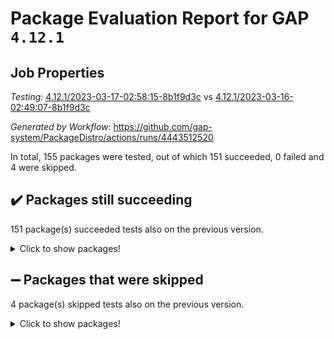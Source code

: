 # Package Evaluation Report for GAP `4.12.1`

## Job Properties

*Testing:* [4.12.1/2023-03-17-02:58:15-8b1f9d3c](https://github.com/gap-system/PackageDistro/blob/data/reports/4.12.1/2023-03-17-02:58:15-8b1f9d3c) vs [4.12.1/2023-03-16-02:49:07-8b1f9d3c](https://github.com/gap-system/PackageDistro/blob/data/reports/4.12.1/2023-03-16-02:49:07-8b1f9d3c)

*Generated by Workflow:* https://github.com/gap-system/PackageDistro/actions/runs/4443512520

In total, 155 packages were tested, out of which 151 succeeded, 0 failed and 4 were skipped.

## :heavy_check_mark: Packages still succeeding

151 package(s) succeeded tests also on the previous version.
<details><summary>Click to show packages!</summary>

- 4ti2interface 2023.02-04 [(success)](https://github.com/gap-system/PackageDistro/actions/runs/4443512520/jobs/7801020522)
- ace 5.6.2 [(success)](https://github.com/gap-system/PackageDistro/actions/runs/4443512520/jobs/7801020633)
- aclib 1.3.2 [(success)](https://github.com/gap-system/PackageDistro/actions/runs/4443512520/jobs/7801020704)
- agt 0.3.1 [(success)](https://github.com/gap-system/PackageDistro/actions/runs/4443512520/jobs/7801020807)
- alnuth 3.2.1 [(success)](https://github.com/gap-system/PackageDistro/actions/runs/4443512520/jobs/7801020896)
- anupq 3.3.0 [(success)](https://github.com/gap-system/PackageDistro/actions/runs/4443512520/jobs/7801020995)
- atlasrep 2.1.6 [(success)](https://github.com/gap-system/PackageDistro/actions/runs/4443512520/jobs/7801021114)
- autodoc 2022.10.20 [(success)](https://github.com/gap-system/PackageDistro/actions/runs/4443512520/jobs/7801021216)
- automata 1.15 [(success)](https://github.com/gap-system/PackageDistro/actions/runs/4443512520/jobs/7801021368)
- automgrp 1.3.2 [(success)](https://github.com/gap-system/PackageDistro/actions/runs/4443512520/jobs/7801021463)
- autpgrp 1.11 [(success)](https://github.com/gap-system/PackageDistro/actions/runs/4443512520/jobs/7801021578)
- cap 2023.03-03 [(success)](https://github.com/gap-system/PackageDistro/actions/runs/4443512520/jobs/7801021672)
- caratinterface 2.3.4 [(success)](https://github.com/gap-system/PackageDistro/actions/runs/4443512520/jobs/7801021760)
- cddinterface 2022.11.01 [(success)](https://github.com/gap-system/PackageDistro/actions/runs/4443512520/jobs/7801021847)
- circle 1.6.6 [(success)](https://github.com/gap-system/PackageDistro/actions/runs/4443512520/jobs/7801021939)
- classicpres 1.22 [(success)](https://github.com/gap-system/PackageDistro/actions/runs/4443512520/jobs/7801022065)
- cohomolo 1.6.11 [(success)](https://github.com/gap-system/PackageDistro/actions/runs/4443512520/jobs/7801022188)
- congruence 1.2.5 [(success)](https://github.com/gap-system/PackageDistro/actions/runs/4443512520/jobs/7801022288)
- corelg 1.56 [(success)](https://github.com/gap-system/PackageDistro/actions/runs/4443512520/jobs/7801022424)
- crime 1.6 [(success)](https://github.com/gap-system/PackageDistro/actions/runs/4443512520/jobs/7801022555)
- crisp 1.4.6 [(success)](https://github.com/gap-system/PackageDistro/actions/runs/4443512520/jobs/7801022680)
- crypting 0.10.4 [(success)](https://github.com/gap-system/PackageDistro/actions/runs/4443512520/jobs/7801022794)
- cryst 4.1.25 [(success)](https://github.com/gap-system/PackageDistro/actions/runs/4443512520/jobs/7801022906)
- crystcat 1.1.10 [(success)](https://github.com/gap-system/PackageDistro/actions/runs/4443512520/jobs/7801022997)
- ctbllib 1.3.5 [(success)](https://github.com/gap-system/PackageDistro/actions/runs/4443512520/jobs/7801023090)
- cubefree 1.19 [(success)](https://github.com/gap-system/PackageDistro/actions/runs/4443512520/jobs/7801023194)
- curlinterface 2.3.1 [(success)](https://github.com/gap-system/PackageDistro/actions/runs/4443512520/jobs/7801023308)
- cvec 2.7.6 [(success)](https://github.com/gap-system/PackageDistro/actions/runs/4443512520/jobs/7801023451)
- datastructures 0.3.0 [(success)](https://github.com/gap-system/PackageDistro/actions/runs/4443512520/jobs/7801023579)
- deepthought 1.0.6 [(success)](https://github.com/gap-system/PackageDistro/actions/runs/4443512520/jobs/7801023673)
- design 1.8 [(success)](https://github.com/gap-system/PackageDistro/actions/runs/4443512520/jobs/7801023777)
- difsets 2.3.1 [(success)](https://github.com/gap-system/PackageDistro/actions/runs/4443512520/jobs/7801023881)
- digraphs 1.6.1 [(success)](https://github.com/gap-system/PackageDistro/actions/runs/4443512520/jobs/7801024000)
- edim 1.3.6 [(success)](https://github.com/gap-system/PackageDistro/actions/runs/4443512520/jobs/7801024148)
- example 4.3.4 [(success)](https://github.com/gap-system/PackageDistro/actions/runs/4443512520/jobs/7801024268)
- examplesforhomalg 2023.02-04 [(success)](https://github.com/gap-system/PackageDistro/actions/runs/4443512520/jobs/7801024348)
- factint 1.6.3 [(success)](https://github.com/gap-system/PackageDistro/actions/runs/4443512520/jobs/7801024433)
- ferret 1.0.9 [(success)](https://github.com/gap-system/PackageDistro/actions/runs/4443512520/jobs/7801024538)
- fga 1.4.0 [(success)](https://github.com/gap-system/PackageDistro/actions/runs/4443512520/jobs/7801024611)
- fining 1.5.5 [(success)](https://github.com/gap-system/PackageDistro/actions/runs/4443512520/jobs/7801024685)
- float 1.0.3 [(success)](https://github.com/gap-system/PackageDistro/actions/runs/4443512520/jobs/7801024760)
- format 1.4.3 [(success)](https://github.com/gap-system/PackageDistro/actions/runs/4443512520/jobs/7801024840)
- forms 1.2.9 [(success)](https://github.com/gap-system/PackageDistro/actions/runs/4443512520/jobs/7801024909)
- fplsa 1.2.6 [(success)](https://github.com/gap-system/PackageDistro/actions/runs/4443512520/jobs/7801024998)
- fr 2.4.12 [(success)](https://github.com/gap-system/PackageDistro/actions/runs/4443512520/jobs/7801025072)
- francy 1.2.5 [(success)](https://github.com/gap-system/PackageDistro/actions/runs/4443512520/jobs/7801025141)
- fwtree 1.3 [(success)](https://github.com/gap-system/PackageDistro/actions/runs/4443512520/jobs/7801025219)
- gapdoc 1.6.6 [(success)](https://github.com/gap-system/PackageDistro/actions/runs/4443512520/jobs/7801025295)
- gauss 2023.02-04 [(success)](https://github.com/gap-system/PackageDistro/actions/runs/4443512520/jobs/7801025373)
- gaussforhomalg 2023.02-04 [(success)](https://github.com/gap-system/PackageDistro/actions/runs/4443512520/jobs/7801025454)
- gbnp 1.0.5 [(success)](https://github.com/gap-system/PackageDistro/actions/runs/4443512520/jobs/7801025536)
- generalizedmorphismsforcap 2023.02-01 [(success)](https://github.com/gap-system/PackageDistro/actions/runs/4443512520/jobs/7801025628)
- genss 1.6.8 [(success)](https://github.com/gap-system/PackageDistro/actions/runs/4443512520/jobs/7801025707)
- gradedmodules 2023.02-04 [(success)](https://github.com/gap-system/PackageDistro/actions/runs/4443512520/jobs/7801025821)
- gradedringforhomalg 2023.02-04 [(success)](https://github.com/gap-system/PackageDistro/actions/runs/4443512520/jobs/7801025910)
- grape 4.9.0 [(success)](https://github.com/gap-system/PackageDistro/actions/runs/4443512520/jobs/7801026001)
- groupoids 1.73 [(success)](https://github.com/gap-system/PackageDistro/actions/runs/4443512520/jobs/7801026068)
- grpconst 2.6.4 [(success)](https://github.com/gap-system/PackageDistro/actions/runs/4443512520/jobs/7801026148)
- guarana 0.96.3 [(success)](https://github.com/gap-system/PackageDistro/actions/runs/4443512520/jobs/7801026250)
- guava 3.18 [(success)](https://github.com/gap-system/PackageDistro/actions/runs/4443512520/jobs/7801026329)
- hap 1.53 [(success)](https://github.com/gap-system/PackageDistro/actions/runs/4443512520/jobs/7801026400)
- hapcryst 0.1.15 [(success)](https://github.com/gap-system/PackageDistro/actions/runs/4443512520/jobs/7801026465)
- hecke 1.5.3 [(success)](https://github.com/gap-system/PackageDistro/actions/runs/4443512520/jobs/7801026551)
- help 3.5 [(success)](https://github.com/gap-system/PackageDistro/actions/runs/4443512520/jobs/7801026669)
- homalg 2023.02-05 [(success)](https://github.com/gap-system/PackageDistro/actions/runs/4443512520/jobs/7801026786)
- homalgtocas 2023.02-04 [(success)](https://github.com/gap-system/PackageDistro/actions/runs/4443512520/jobs/7801026878)
- idrel 2.45 [(success)](https://github.com/gap-system/PackageDistro/actions/runs/4443512520/jobs/7801027011)
- images 1.3.1 [(success)](https://github.com/gap-system/PackageDistro/actions/runs/4443512520/jobs/7801027106)
- intpic 0.3.0 [(success)](https://github.com/gap-system/PackageDistro/actions/runs/4443512520/jobs/7801027223)
- io 4.8.1 [(success)](https://github.com/gap-system/PackageDistro/actions/runs/4443512520/jobs/7801027355)
- io_forhomalg 2023.02-04 [(success)](https://github.com/gap-system/PackageDistro/actions/runs/4443512520/jobs/7801027476)
- irredsol 1.4.4 [(success)](https://github.com/gap-system/PackageDistro/actions/runs/4443512520/jobs/7801027610)
- json 2.1.1 [(success)](https://github.com/gap-system/PackageDistro/actions/runs/4443512520/jobs/7801027731)
- jupyterkernel 1.5.0 [(success)](https://github.com/gap-system/PackageDistro/actions/runs/4443512520/jobs/7801027833)
- jupyterviz 1.5.6 [(success)](https://github.com/gap-system/PackageDistro/actions/runs/4443512520/jobs/7801027938)
- kan 1.35 [(success)](https://github.com/gap-system/PackageDistro/actions/runs/4443512520/jobs/7801028034)
- kbmag 1.5.11 [(success)](https://github.com/gap-system/PackageDistro/actions/runs/4443512520/jobs/7801028181)
- laguna 3.9.6 [(success)](https://github.com/gap-system/PackageDistro/actions/runs/4443512520/jobs/7801028267)
- liealgdb 2.2.1 [(success)](https://github.com/gap-system/PackageDistro/actions/runs/4443512520/jobs/7801028360)
- liepring 2.8 [(success)](https://github.com/gap-system/PackageDistro/actions/runs/4443512520/jobs/7801028448)
- liering 2.4.2 [(success)](https://github.com/gap-system/PackageDistro/actions/runs/4443512520/jobs/7801028547)
- linearalgebraforcap 2023.03-03 [(success)](https://github.com/gap-system/PackageDistro/actions/runs/4443512520/jobs/7801028648)
- localizeringforhomalg 2023.02-04 [(success)](https://github.com/gap-system/PackageDistro/actions/runs/4443512520/jobs/7801028743)
- loops 3.4.3 [(success)](https://github.com/gap-system/PackageDistro/actions/runs/4443512520/jobs/7801028888)
- lpres 1.0.3 [(success)](https://github.com/gap-system/PackageDistro/actions/runs/4443512520/jobs/7801028987)
- majoranaalgebras 1.5.1 [(success)](https://github.com/gap-system/PackageDistro/actions/runs/4443512520/jobs/7801029102)
- mapclass 1.4.6 [(success)](https://github.com/gap-system/PackageDistro/actions/runs/4443512520/jobs/7801029214)
- matgrp 0.70 [(success)](https://github.com/gap-system/PackageDistro/actions/runs/4443512520/jobs/7801029321)
- matricesforhomalg 2023.02-04 [(success)](https://github.com/gap-system/PackageDistro/actions/runs/4443512520/jobs/7801029432)
- modisom 2.5.4 [(success)](https://github.com/gap-system/PackageDistro/actions/runs/4443512520/jobs/7801029533)
- modulepresentationsforcap 2023.02-03 [(success)](https://github.com/gap-system/PackageDistro/actions/runs/4443512520/jobs/7801029631)
- modules 2023.02-04 [(success)](https://github.com/gap-system/PackageDistro/actions/runs/4443512520/jobs/7801029735)
- monoidalcategories 2023.02-05 [(success)](https://github.com/gap-system/PackageDistro/actions/runs/4443512520/jobs/7801029858)
- nconvex 2022.09-01 [(success)](https://github.com/gap-system/PackageDistro/actions/runs/4443512520/jobs/7801029982)
- nilmat 1.4.2 [(success)](https://github.com/gap-system/PackageDistro/actions/runs/4443512520/jobs/7801030070)
- nock 1.5 [(success)](https://github.com/gap-system/PackageDistro/actions/runs/4443512520/jobs/7801030158)
- normalizinterface 1.3.5 [(success)](https://github.com/gap-system/PackageDistro/actions/runs/4443512520/jobs/7801030245)
- nq 2.5.9 [(success)](https://github.com/gap-system/PackageDistro/actions/runs/4443512520/jobs/7801030348)
- numericalsgps 1.3.1 [(success)](https://github.com/gap-system/PackageDistro/actions/runs/4443512520/jobs/7801030435)
- openmath 11.5.3 [(success)](https://github.com/gap-system/PackageDistro/actions/runs/4443512520/jobs/7801030519)
- orb 4.9.0 [(success)](https://github.com/gap-system/PackageDistro/actions/runs/4443512520/jobs/7801030645)
- packagemanager 1.4.0 [(success)](https://github.com/gap-system/PackageDistro/actions/runs/4443512520/jobs/7801030778)
- patternclass 2.4.3 [(success)](https://github.com/gap-system/PackageDistro/actions/runs/4443512520/jobs/7801030871)
- permut 2.0.4 [(success)](https://github.com/gap-system/PackageDistro/actions/runs/4443512520/jobs/7801030984)
- polenta 1.3.10 [(success)](https://github.com/gap-system/PackageDistro/actions/runs/4443512520/jobs/7801031090)
- polymaking 0.8.6 [(success)](https://github.com/gap-system/PackageDistro/actions/runs/4443512520/jobs/7801031193)
- primgrp 3.4.4 [(success)](https://github.com/gap-system/PackageDistro/actions/runs/4443512520/jobs/7801031297)
- profiling 2.5.2 [(success)](https://github.com/gap-system/PackageDistro/actions/runs/4443512520/jobs/7801031412)
- qpa 1.34 [(success)](https://github.com/gap-system/PackageDistro/actions/runs/4443512520/jobs/7801031530)
- quagroup 1.8.3 [(success)](https://github.com/gap-system/PackageDistro/actions/runs/4443512520/jobs/7801031613)
- radiroot 2.9 [(success)](https://github.com/gap-system/PackageDistro/actions/runs/4443512520/jobs/7801031700)
- rcwa 4.7.1 [(success)](https://github.com/gap-system/PackageDistro/actions/runs/4443512520/jobs/7801031796)
- rds 1.8 [(success)](https://github.com/gap-system/PackageDistro/actions/runs/4443512520/jobs/7801031906)
- recog 1.4.2 [(success)](https://github.com/gap-system/PackageDistro/actions/runs/4443512520/jobs/7801032004)
- repndecomp 1.3.0 [(success)](https://github.com/gap-system/PackageDistro/actions/runs/4443512520/jobs/7801032094)
- repsn 3.1.0 [(success)](https://github.com/gap-system/PackageDistro/actions/runs/4443512520/jobs/7801032204)
- resclasses 4.7.3 [(success)](https://github.com/gap-system/PackageDistro/actions/runs/4443512520/jobs/7801032300)
- ringsforhomalg 2023.02-05 [(success)](https://github.com/gap-system/PackageDistro/actions/runs/4443512520/jobs/7801032401)
- sco 2023.02-04 [(success)](https://github.com/gap-system/PackageDistro/actions/runs/4443512520/jobs/7801032495)
- scscp 2.4.1 [(success)](https://github.com/gap-system/PackageDistro/actions/runs/4443512520/jobs/7801032571)
- semigroups 5.2.1 [(success)](https://github.com/gap-system/PackageDistro/actions/runs/4443512520/jobs/7801032659)
- sglppow 2.3 [(success)](https://github.com/gap-system/PackageDistro/actions/runs/4443512520/jobs/7801032734)
- sgpviz 0.999.5 [(success)](https://github.com/gap-system/PackageDistro/actions/runs/4443512520/jobs/7801032794)
- simpcomp 2.1.14 [(success)](https://github.com/gap-system/PackageDistro/actions/runs/4443512520/jobs/7801032888)
- singular 2023.02.09 [(success)](https://github.com/gap-system/PackageDistro/actions/runs/4443512520/jobs/7801032965)
- sl2reps 1.1 [(success)](https://github.com/gap-system/PackageDistro/actions/runs/4443512520/jobs/7801033095)
- sla 1.5.3 [(success)](https://github.com/gap-system/PackageDistro/actions/runs/4443512520/jobs/7801033173)
- smallgrp 1.5.2 [(success)](https://github.com/gap-system/PackageDistro/actions/runs/4443512520/jobs/7801033252)
- smallsemi 0.6.13 [(success)](https://github.com/gap-system/PackageDistro/actions/runs/4443512520/jobs/7801033335)
- sonata 2.9.6 [(success)](https://github.com/gap-system/PackageDistro/actions/runs/4443512520/jobs/7801033423)
- sophus 1.27 [(success)](https://github.com/gap-system/PackageDistro/actions/runs/4443512520/jobs/7801033517)
- spinsym 1.5.2 [(success)](https://github.com/gap-system/PackageDistro/actions/runs/4443512520/jobs/7801033628)
- standardff 0.9.4 [(success)](https://github.com/gap-system/PackageDistro/actions/runs/4443512520/jobs/7801033701)
- symbcompcc 1.3.2 [(success)](https://github.com/gap-system/PackageDistro/actions/runs/4443512520/jobs/7801033792)
- thelma 1.3 [(success)](https://github.com/gap-system/PackageDistro/actions/runs/4443512520/jobs/7801033880)
- tomlib 1.2.9 [(success)](https://github.com/gap-system/PackageDistro/actions/runs/4443512520/jobs/7801033969)
- toolsforhomalg 2023.02-06 [(success)](https://github.com/gap-system/PackageDistro/actions/runs/4443512520/jobs/7801034046)
- toric 1.9.5 [(success)](https://github.com/gap-system/PackageDistro/actions/runs/4443512520/jobs/7801034141)
- toricvarieties 2022.07.13 [(success)](https://github.com/gap-system/PackageDistro/actions/runs/4443512520/jobs/7801034241)
- transgrp 3.6.3 [(success)](https://github.com/gap-system/PackageDistro/actions/runs/4443512520/jobs/7801034334)
- ugaly 4.0.3 [(success)](https://github.com/gap-system/PackageDistro/actions/runs/4443512520/jobs/7801034419)
- unipot 1.5 [(success)](https://github.com/gap-system/PackageDistro/actions/runs/4443512520/jobs/7801034518)
- unitlib 4.2.0 [(success)](https://github.com/gap-system/PackageDistro/actions/runs/4443512520/jobs/7801034676)
- utils 0.82 [(success)](https://github.com/gap-system/PackageDistro/actions/runs/4443512520/jobs/7801034747)
- uuid 0.7 [(success)](https://github.com/gap-system/PackageDistro/actions/runs/4443512520/jobs/7801034836)
- walrus 0.9991 [(success)](https://github.com/gap-system/PackageDistro/actions/runs/4443512520/jobs/7801034906)
- wedderga 4.10.3 [(success)](https://github.com/gap-system/PackageDistro/actions/runs/4443512520/jobs/7801034990)
- xmod 2.91 [(success)](https://github.com/gap-system/PackageDistro/actions/runs/4443512520/jobs/7801035078)
- xmodalg 1.23 [(success)](https://github.com/gap-system/PackageDistro/actions/runs/4443512520/jobs/7801035182)
- yangbaxter 0.10.3 [(success)](https://github.com/gap-system/PackageDistro/actions/runs/4443512520/jobs/7801035279)
- zeromqinterface 0.14 [(success)](https://github.com/gap-system/PackageDistro/actions/runs/4443512520/jobs/7801035372)
</details>

## :heavy_minus_sign: Packages that were skipped

4 package(s) skipped tests also on the previous version.
<details><summary>Click to show packages!</summary>

- browse 1.8.21 [(skipped)](https://github.com/gap-system/PackageDistro/actions/runs/4443512520/jobs/7800835346)
- itc 1.5.1 [(skipped)](https://github.com/gap-system/PackageDistro/actions/runs/4443512520/jobs/7800835346)
- polycyclic 2.16 [(skipped)](https://github.com/gap-system/PackageDistro/actions/runs/4443512520/jobs/7800835346)
- xgap 4.31 [(skipped)](https://github.com/gap-system/PackageDistro/actions/runs/4443512520/jobs/7800835346)
</details>

